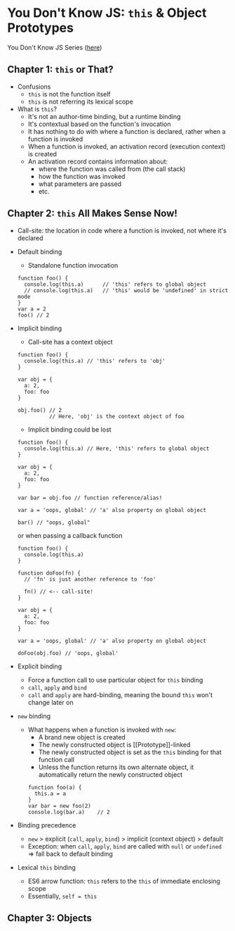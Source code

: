 # You Don't Know JS: `this` & Object Prototypes
You Don't Know JS Series ([here](https://github.com/getify/You-Dont-Know-JS))

## Chapter 1: `this` or That?
* Confusions
  * `this` is not the function itself
  * `this` is not referring its lexical scope
* What is `this`?
  * It's not an author-time binding, but a runtime binding
  * It's contextual based on the function's invocation
  * It has nothing to do with where a function is declared, rather when a function is invoked
  * When a function is invoked, an activation record (execution context) is created
  * An activation record contains information about:
    * where the function was called from (the call stack)
    * how the function was invoked
    * what parameters are passed
    * etc.

## Chapter 2: `this` All Makes Sense Now!
* Call-site: the location in code where a function is invoked, not where it's declared
* Default binding
  * Standalone function invocation
  ```
  function foo() {
    console.log(this.a)      // 'this' refers to global object
    // console.log(this.a)   // 'this' would be 'undefined' in strict mode
  }
  var a = 2
  foo() // 2
  ```
* Implicit binding
  * Call-site has a context object
  ```
  function foo() {
    console.log(this.a) // 'this' refers to 'obj'
  }

  var obj = {
    a: 2,
    foo: foo
  }

  obj.foo() // 2 
            // Here, 'obj' is the context object of foo
  ```
  * Implicit binding could be lost
  ```
  function foo() {
    console.log(this.a) // Here, 'this' refers to global object
  }

  var obj = {
    a: 2,
    foo: foo
  }

  var bar = obj.foo // function reference/alias!

  var a = 'oops, global' // 'a' also property on global object

  bar() // "oops, global"
  ```
  or when passing a callback function
  ```
  function foo() {
    console.log(this.a)
  }

  function doFoo(fn) {
    // 'fn' is just another reference to 'foo'

    fn() // <-- call-site!
  }

  var obj = {
    a: 2,
    foo: foo
  }

  var a = 'oops, global' // 'a' also property on global object

  doFoo(obj.foo) // 'oops, global'
  ```
* Explicit binding
  * Force a function call to use particular object for `this` binding
  * `call`, `apply` and `bind`
  * `call` and `apply` are hard-binding, meaning the bound `this` won't change later on
  
* `new` binding
  * What happens when a function is invoked with `new`:
    * A brand new object is created
    * The newly constructed object is [[Prototype]]-linked
    * The newly constructed object is set as the `this` binding for that function call
    * Unless the function returns its own alternate object, it automatically return the newly constructed object
    ```
    function foo(a) {
      this.a = a
    }
    var bar = new foo(2)
    console.log(bar.a)    // 2
    ```
* Binding precedence
  * `new` > explicit (`call`, `apply`, `bind`) > implicit (context object) > default
  * Exception: when `call`, `apply`, `bind` are called with `null` or `undefined` => fall back to default binding

* Lexical `this` binding
  * ES6 arrow function: `this` refers to the `this` of immediate enclosing scope
  * Essentially, `self = this`

## Chapter 3: Objects

